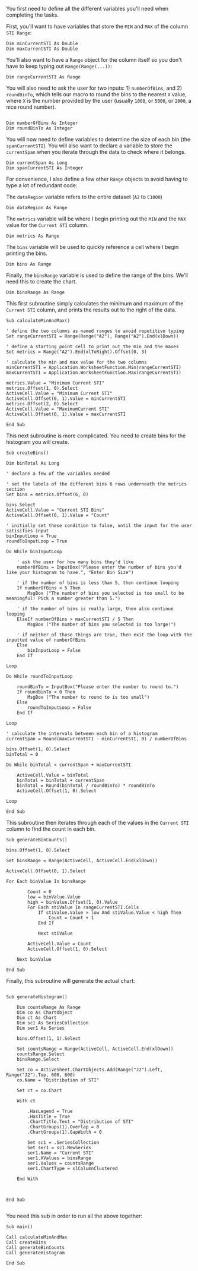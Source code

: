 You first need to define all the different variables you'll need when completing the tasks.

First, you'll want to have variables that store the `MIN` and `MAX` of the column `STI Range`:

```
Dim minCurrentSTI As Double
Dim maxCurrentSTI As Double
```

You'll also want to have a `Range` object for the column itself so you don't have to keep typing out `Range(Range(...))`:

```
Dim rangeCurrentSTI As Range
```

You will also need to ask the user for two inputs: 1) `numberOfBins`, and 2) `roundBinTo`, which tells our macro to round the bins to the nearest `X` value, where `X` is the number provided by the user (usually `1000`, or `5000`, or `2000`, a nice round number).

```

Dim numberOfBins As Integer
Dim roundBinTo As Integer
```

You will now need to define variables to determine the size of each bin (the `spanCurrentSTI`). You will also want to declare a variable to store the `currentSpan` when you iterate through the data to check where it belongs.

```
Dim currentSpan As Long
Dim spanCurrentSTI As Integer
```

For convenience, I also define a few other `Range` objects to avoid having to type a lot of redundant code:

The `dataRegion` variable refers to the entire dataset (`A2` to `C1000`)

```
Dim dataRegion As Range
```

The `metrics` variable will be where I begin printing out the `MIN` and the `MAX` value for the `Current STI` column.

```
Dim metrics As Range
```

The `bins` variable will be used to quickly reference a cell where I begin printing the bins.

```
Dim bins As Range
```

Finally, the `binsRange` variable is used to define the range of the bins. We'll need this to create the chart. 

```
Dim binsRange As Range
```

This first subroutine simply calculates the minimum and maximum of the `Current STI` column, and prints the results out to the right of the data. 

```
Sub calculateMinAndMax()

' define the two columns as named ranges to avoid repetitive typing
Set rangeCurrentSTI = Range(Range("A2"), Range("A2").End(xlDown))

' define a starting point cell to print out the min and the maxes
Set metrics = Range("A2").End(xlToRight).Offset(0, 3)

' calculate the min and max value for the two columns
minCurrentSTI = Application.WorksheetFunction.Min(rangeCurrentSTI)
maxCurrentSTI = Application.WorksheetFunction.Max(rangeCurrentSTI)

metrics.Value = "Minimum Current STI"
metrics.Offset(1, 0).Select
ActiveCell.Value = "Minimum Current STI"
ActiveCell.Offset(0, 1).Value = minCurrentSTI
metrics.Offset(2, 0).Select
ActiveCell.Value = "MaximumCurrent STI"
ActiveCell.Offset(0, 1).Value = maxCurrentSTI

End Sub
```

This next subroutine is more complicated. You need to create bins for the histogram you will create.

```
Sub createBins()

Dim binTotal As Long

' declare a few of the variables needed

' set the labels of the different bins 6 rows underneath the metrics section
Set bins = metrics.Offset(6, 0)

bins.Select
ActiveCell.Value = "Current STI Bins"
ActiveCell.Offset(0, 1).Value = "Count"

' initially set these condition to false, until the input for the user satisifies input
binInputLoop = True
roundToInputLoop = True

Do While binInputLoop
    
    ' ask the user for how many bins they'd like
    numberOfBins = InputBox("Please enter the number of bins you'd like your histogram to have.", "Enter Bin Size")
    
    ' if the number of bins is less than 5, then continue looping
    If numberOfBins < 5 Then
        MsgBox ("The number of bins you selected is too small to be meaningful! Pick a number greater than 5.")

    ' if the number of bins is really large, then also continue looping
    ElseIf numberOfBins > maxCurrentSTI / 5 Then
        MsgBox ("The number of bins you selected is too large!")
    
    ' if neither of those things are true, then exit the loop with the inputted value of numberOfBins
    Else
        binInputLoop = False
    End If

Loop

Do While roundToInputLoop
    
    roundBinTo = InputBox("Please enter the number to round to.")
    If roundBinTo < 0 Then
        MsgBox ("The number to round to is too small")
    Else
        roundToInputLoop = False
    End If

Loop

' calculate the intervals between each bin of a histogram
currentSpan = Round(maxCurrentSTI - minCurrentSTI, 0) / numberOfBins

bins.Offset(1, 0).Select
binTotal = 0

Do While binTotal < currentSpan + maxCurrentSTI
    
    ActiveCell.Value = binTotal
    binTotal = binTotal + currentSpan
    binTotal = Round(binTotal / roundBinTo) * roundBinTo
    ActiveCell.Offset(1, 0).Select

Loop

End Sub

```

This subroutine then iterates through each of the values in the `Current STI` column to find the count in each bin. 


```
Sub generateBinCounts()
 
bins.Offset(1, 0).Select
 
Set binsRange = Range(ActiveCell, ActiveCell.End(xlDown))
 
ActiveCell.Offset(0, 1).Select
 
For Each binValue In binsRange
 
        Count = 0
        low = binValue.Value
        high = binValue.Offset(1, 0).Value
        For Each stiValue In rangeCurrentSTI.Cells
            If stiValue.Value > low And stiValue.Value < high Then
                Count = Count + 1
            End If
 
            Next stiValue
 
        ActiveCell.Value = Count
        ActiveCell.Offset(1, 0).Select
 
    Next binValue
 
End Sub
```
Finally, this subroutine will generate the actual chart:

```

Sub generateHistogram()
 
    Dim countsRange As Range
    Dim co As ChartObject
    Dim ct As Chart
    Dim sc1 As SeriesCollection
    Dim ser1 As Series
 
    bins.Offset(1, 1).Select
 
    Set countsRange = Range(ActiveCell, ActiveCell.End(xlDown))
    countsRange.Select
    binsRange.Select
   
    Set co = ActiveSheet.ChartObjects.Add(Range("J2").Left, Range("J2").Top, 600, 600)
    co.Name = "Distribution of STI"
 
    Set ct = co.Chart
   
    With ct
 
        .HasLegend = True
        .HasTitle = True
        .ChartTitle.Text = "Distribution of STI"
        .ChartGroups(1).Overlap = 0
        .ChartGroups(1).GapWidth = 0
 
        Set sc1 = .SeriesCollection
        Set ser1 = sc1.NewSeries
        ser1.Name = "Current STI"
        ser1.XValues = binsRange
        ser1.Values = countsRange
        ser1.ChartType = xlColumnClustered
       
    End With
 
 
 
End Sub
 
```


You need this sub in order to run all the above together:

```
Sub main()

Call calculateMinAndMax
Call createBins
Call generateBinCounts
Call generateHistogram

End Sub
```